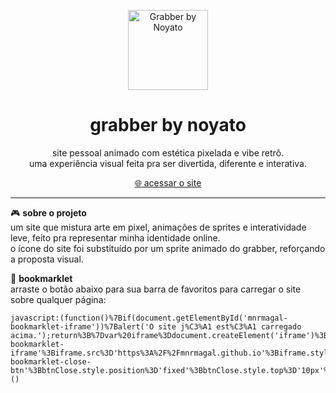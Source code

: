 <p align="center">
  <img src="https://i.ibb.co/4hPJnzP/grabber-by-noyato-final-60fps.gif" width="128px" alt="Grabber by Noyato"/>
</p>

<h1 align="center">grabber by noyato</h1>

<p align="center">
  site pessoal animado com estética pixelada e vibe retrô.<br/>
  uma experiência visual feita pra ser divertida, diferente e interativa.
</p>

<p align="center">
  <a href="https://mnrmagal.github.io" target="_blank">🌐 acessar o site</a>
</p>

---

🎮 **sobre o projeto**  
um site que mistura arte em pixel, animações de sprites e interatividade leve, feito pra representar minha identidade online.  
o ícone do site foi substituído por um sprite animado do grabber, reforçando a proposta visual.

🔖 **bookmarklet**  
arraste o botão abaixo para sua barra de favoritos para carregar o site sobre qualquer página:

```
javascript:(function()%7Bif(document.getElementById('mnrmagal-bookmarklet-iframe'))%7Balert('O site j%C3%A1 est%C3%A1 carregado acima.');return%3B%7Dvar%20iframe%3Ddocument.createElement('iframe')%3Biframe.id%3D'mnrmagal-bookmarklet-iframe'%3Biframe.src%3D'https%3A%2F%2Fmnrmagal.github.io'%3Biframe.style.position%3D'fixed'%3Biframe.style.top%3D'0'%3Biframe.style.left%3D'0'%3Biframe.style.width%3D'100%25'%3Biframe.style.height%3D'100%25'%3Biframe.style.border%3D'none'%3Biframe.style.zIndex%3D'9999999'%3Biframe.style.backgroundColor%3D'white'%3Bvar%20btnClose%3Ddocument.createElement('button')%3BbtnClose.textContent%3D'%E2%9C%95%20Fechar'%3BbtnClose.id%3D'mnrmagal-bookmarklet-close-btn'%3BbtnClose.style.position%3D'fixed'%3BbtnClose.style.top%3D'10px'%3BbtnClose.style.right%3D'10px'%3BbtnClose.style.padding%3D'10px%2015px'%3BbtnClose.style.fontSize%3D'16px'%3BbtnClose.style.zIndex%3D'10000000'%3BbtnClose.style.cursor%3D'pointer'%3BbtnClose.style.backgroundColor%3D'rgba(0%2C0%2C0%2C0.7)'%3BbtnClose.style.color%3D'white'%3BbtnClose.style.border%3D'none'%3BbtnClose.style.borderRadius%3D'5px'%3BbtnClose.style.boxShadow%3D'0%202px%205px%20rgba(0%2C0%2C0%2C0.3)'%3BbtnClose.onclick%3Dfunction()%7Biframe.remove()%3BbtnClose.remove()%3B%7D%3Bdocument.body.appendChild(iframe)%3Bdocument.body.appendChild(btnClose)%3B%7D)()



